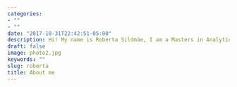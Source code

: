 ```yaml
---
categories:
- ""
- ""
date: "2017-10-31T22:42:51-05:00"
description: Hi! My name is Roberta Sildmäe, I am a Masters in Analytics and Management student at London Business School. I am 23 years old and I come from Estonia or 'Eesti', as it is called in my language that is spoken by only 1 million people in the world.
draft: false
image: photo2.jpg
keywords: ""
slug: roberta
title: About me
---
```

